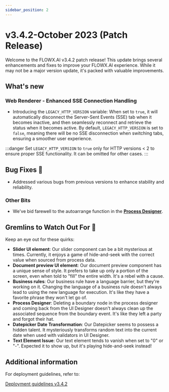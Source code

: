 ```yaml
---
sidebar_position: 2
---
```


# v3.4.2-October 2023 (Patch Release)

Welcome to the FLOWX.AI v3.4.2 patch release! This update brings several enhancements and fixes to improve your FLOWX.AI experience. While it may not be a major version update, it's packed with valuable improvements.

## **What's new**

### Web Renderer - Enhanced SSE Connection Handling

* Introducing the `LEGACY_HTTP_VERSION` variable: When set to `true`, it will automatically disconnect the Server-Sent Events (SSE) tab when it becomes inactive, and then seamlessly reconnect and retrieve the status when it becomes active. By default, `LEGACY_HTTP_VERSION` is set to `false`, meaning there will be no SSE disconnection when switching tabs, ensuring a smoother user experience.


:::danger
Set `LEGACY_HTTP_VERSION` to `true` only for HTTP versions < 2 to ensure proper SSE functionality. It can be omitted for other cases.
:::

## **Bug Fixes** 🔧


* Addressed various bugs from previous versions to enhance stability and reliability.


### Other Bits

* We've bid farewell to the autoarrange function in the [**Process Designer**](../../docs/terms/flowx-process-designer).

## **Gremlins to Watch Out For** 🙁

Keep an eye out for these quirks:

* **Slider UI element**: Our slider component can be a bit mysterious at times. Currently, it enjoys a game of hide-and-seek with the correct value when sourced from process data.
* **Document preview UI element**: Our document preview component has a unique sense of style. It prefers to take up only a portion of the screen, even when told to "fill" the entire width. It's a rebel with a cause.
* **Business rules**: Our business rule have a language barrier, but they're working on it. Changing the language of a business rule doesn't always lead to using the new language for execution. It's like they have a favorite phrase they won't let go of.
* **Process Designer**: Deleting a boundary node in the process designer and coming back from the UI Designer doesn't always clean up the associated sequence from the boundary event. It's like they left a party and forgot their hat.
* **Datepicker Date Transformation**: Our Datepicker seems to possess a hidden talent. It mysteriously transforms random text into the current date when used with validators in UI Designer.
* **Text Element Issue**: Our text element tends to vanish when set to "0" or "-". Expected it to show up, but it's playing hide-and-seek instead!


## **Additional information**

For deployment guidelines, refer to:
 
[Deployment guidelines v3.4.2](./deployment-guidelines-v3.4.2.md)



